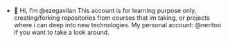 - 👋 Hi, I’m @ezegavilan
This account is for learning purpose only, creating/forking repositories from courses that im taking, or projects where i can deep into new technologies.
My personal account: @neritoo if you want to take a look around.

<!---
ezegavilan/ezegavilan is a ✨ special ✨ repository because its `README.md` (this file) appears on your GitHub profile.
You can click the Preview link to take a look at your changes.
--->
